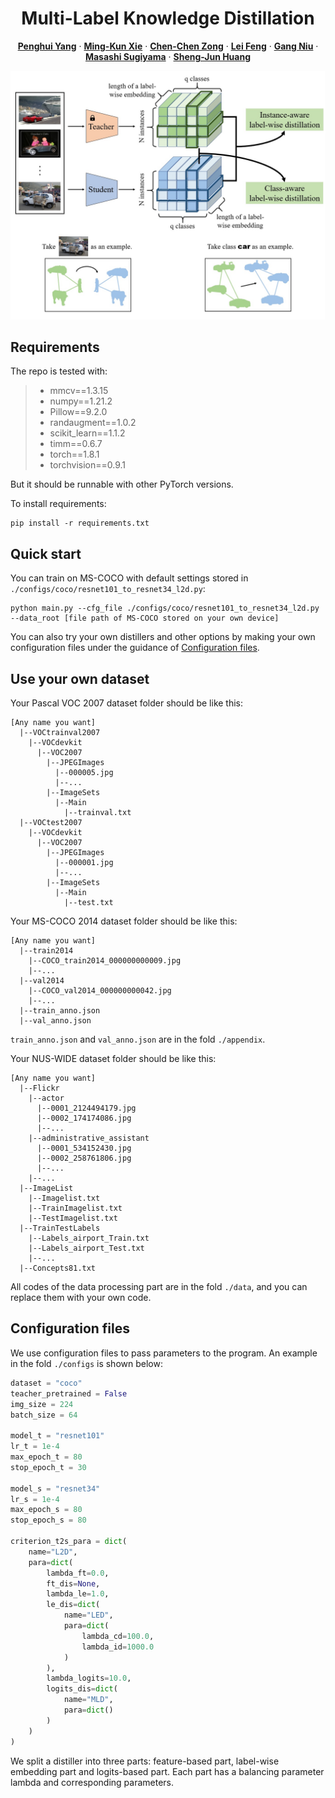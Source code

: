 <p align="center">
  <h1 align="center">Multi-Label Knowledge Distillation</h1>
  <p align="center">
    <a href="https://phyang.top/"><strong>Penghui Yang</strong></a>
    ·
    <a href="https://www.xiemk.pro/"><strong>Ming-Kun Xie</strong></a>
    ·
    <a href="https://chenchenzong.github.io/"><strong>Chen-Chen Zong</strong></a>
    ·
    <a href="https://lfeng-ntu.github.io/"><strong>Lei Feng</strong></a>
    ·
    <a href="https://niug1984.github.io/"><strong>Gang Niu</strong></a>
    ·
    <a href="http://www.ms.k.u-tokyo.ac.jp/sugi/index.html/"><strong>Masashi Sugiyama</strong></a>
    ·
    <a href="http://parnec.nuaa.edu.cn/huangsj/"><strong>Sheng-Jun Huang</strong></a>
  </p>
</p>

<div align=center><img src='./pics/LED.jpg' width=600></div>

## Requirements

The repo is tested with:

> - mmcv==1.3.15
> - numpy==1.21.2
> - Pillow==9.2.0
> - randaugment==1.0.2
> - scikit_learn==1.1.2
> - timm==0.6.7
> - torch==1.8.1
> - torchvision==0.9.1

But it should be runnable with other PyTorch versions.

To install requirements:

```
pip install -r requirements.txt
```

## Quick start

You can train on MS-COCO with default settings stored in `./configs/coco/resnet101_to_resnet34_l2d.py`:

```
python main.py --cfg_file ./configs/coco/resnet101_to_resnet34_l2d.py --data_root [file path of MS-COCO stored on your own device]
```

You can also try your own distillers and other options by making your own configuration files under the guidance of [Configuration files](#configuration-files).

## Use your own dataset

Your Pascal VOC 2007 dataset folder should be like this:

```
[Any name you want]
  |--VOCtrainval2007
    |--VOCdevkit
      |--VOC2007
        |--JPEGImages
          |--000005.jpg
          |--...
        |--ImageSets
          |--Main
            |--trainval.txt
  |--VOCtest2007
    |--VOCdevkit
      |--VOC2007
        |--JPEGImages
          |--000001.jpg
          |--...
        |--ImageSets
          |--Main
            |--test.txt
```

Your MS-COCO 2014 dataset folder should be like this:

```
[Any name you want]
  |--train2014
    |--COCO_train2014_000000000009.jpg
    |--...
  |--val2014
    |--COCO_val2014_000000000042.jpg
    |--...
  |--train_anno.json
  |--val_anno.json
```

`train_anno.json` and `val_anno.json` are in the fold `./appendix`.

Your NUS-WIDE dataset folder should be like this:

```
[Any name you want]
  |--Flickr
    |--actor
      |--0001_2124494179.jpg
      |--0002_174174086.jpg
      |--...
    |--administrative_assistant
      |--0001_534152430.jpg
      |--0002_258761806.jpg
      |--...
    |--...
  |--ImageList
    |--Imagelist.txt
    |--TrainImagelist.txt
    |--TestImagelist.txt
  |--TrainTestLabels
    |--Labels_airport_Train.txt
    |--Labels_airport_Test.txt
    |--...
  |--Concepts81.txt
```

All codes of the data processing part are in the fold `./data`, and you can replace them with your own code.

## Configuration files

We use configuration files to pass parameters to the program. An example in the fold `./configs` is shown below:

```python
dataset = "coco"
teacher_pretrained = False
img_size = 224
batch_size = 64

model_t = "resnet101"
lr_t = 1e-4
max_epoch_t = 80
stop_epoch_t = 30

model_s = "resnet34"
lr_s = 1e-4
max_epoch_s = 80
stop_epoch_s = 80

criterion_t2s_para = dict(
    name="L2D",
    para=dict(
        lambda_ft=0.0,
        ft_dis=None,
        lambda_le=1.0,
        le_dis=dict(
            name="LED",
            para=dict(
                lambda_cd=100.0,
                lambda_id=1000.0
            )
        ),
        lambda_logits=10.0,
        logits_dis=dict(
            name="MLD",
            para=dict()
        )
    )
)
```

We split a distiller into three parts: feature-based part, label-wise embedding part and logits-based part. Each part has a balancing parameter lambda and corresponding parameters.
